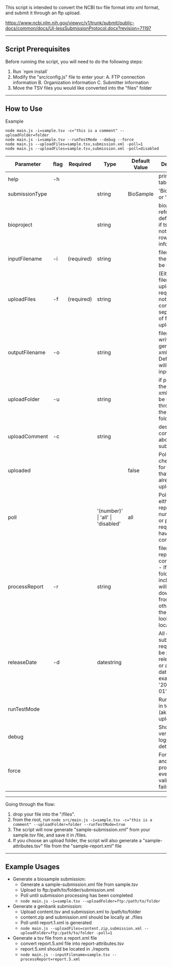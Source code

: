


This script is intended to convert the NCBI tsv file format into xml format, and submit it through 
an ftp upload.

https://www.ncbi.nlm.nih.gov/viewvc/v1/trunk/submit/public-docs/common/docs/UI-lessSubmissionProtocol.docx?revision=71197

--------------------------------------------------
  Script Prerequisites
--------------------------------------------------

Before running the script, you will need to do the following steps:
1. Run \`npm install\`
2. Modify the "src/config.js" file to enter your:
    A. FTP connection information
    B. Organization information
    C. Submitter information
3. Move the TSV files you would like converted into the "files" folder

--------------------------------------------------
  How to Use
--------------------------------------------------

Example

```
node main.js -i=sample.tsv -c="this is a comment" --uploadFolder=folder
node main.js -i=sample.tsv --runTestMode --debug --force
node main.js --uploadFiles=sample.tsv,submission.xml -poll=1
node main.js --uploadFiles=sample.tsv,submission.xml -poll=disabled
```

| Parameter      |flag| Required    | Type | Default Value | Description |
|----------------|----|------------|-------|---|--------------|
| help           | -h |            |  |   |  print help table |
| submissionType |    |            | string | BioSample |  'BioSample' or 'SRA' |
| bioproject     |    |            | string |   |  bioproject reference ID default value if tsv file does not contain a row with this information. 
| inputFilename  | -i | (required) | string |   |  filename for the tsv file to be uploaded |
| uploadFiles    | -f | (required) | string |   |  (Either input filename or uploadFiles is required, but not both) comma separated list of files to upload |
| outputFilename | -o |            | string |   |  filename to write the generated xml file to. Default value will use inputFilename |
| uploadFolder   | -u |            | string |   |  if provided, the generated xml file will be uploaded through ftp to the specified folder |
| uploadComment  | -c |            | string |   |  description or comment about this submission |
| uploaded       |    |            |  | false  | Poll and check reports for a request that has already been uploaded |
| poll           |    |            | '(number)' \| 'all' \| 'disabled' | all | Poll until either this report number is hit or poll until all requests have been completed |
| processReport  | -r |            | string |   |  filename for report to convert to tsv - If upload folder is included, it will be downloaded from the FTP, otherwise, the script will look in the local files |
| releaseDate    | -d |            | datestring |   |  All data in this submission is requested to be publicly released on or after this date; example: '2017-01-01' | 
| runTestMode    |    |            |  |   |  Run the script in test mode (aka: skip ftp upload) | 
| debug          |    |            |  |   |  Show verbose logging details | 
| force          |    |            |  |   |  Force upload and processing, even when validation fails | 
--------------------------------------------------

Going through the flow:

1. drop your file into the "/files".
2. from the root, run `node src/main.js -i=sample.tsv -c="this is a comment" --uploadFolder=folder --runTestMode=true`
3. The script will now generate "sample-submission.xml" from your sample.tsv file, and save it in /files.
4. If you choose an upload folder, the script will also generate a "sample-attributes.tsv" file from the "sample-report.xml" file

--------------------------------------------------
  Example Usages
--------------------------------------------------
- Generate a biosample submission:
  - Generate a sample-submission.xml file from sample.tsv
  - Upload to ftp:/path/to/folder/submission.xml
  - Poll until submission processing has been completed
  - `node main.js -i=sample.tsv --uploadFolder=ftp:/path/to/folder`
- Generate a genbank submission:
  - Upload content.tsv and submission.xml to /path/to/folder
  - content.zip and submission.xml should be locally at ./files
  - Poll until report.1.xml is generated
  - `node main.js --uploadFiles=content.zip,submission.xml --uploadFolder=ftp:/path/to/folder -poll=1`
- Generate a tsv file from a report.xml file
  - convert report.5.xml file into report-attributes.tsv 
  - report.5.xml should be located in ./reports
  - `node main.js --inputFilename=sample.tsv --processReport=report.5.xml`
